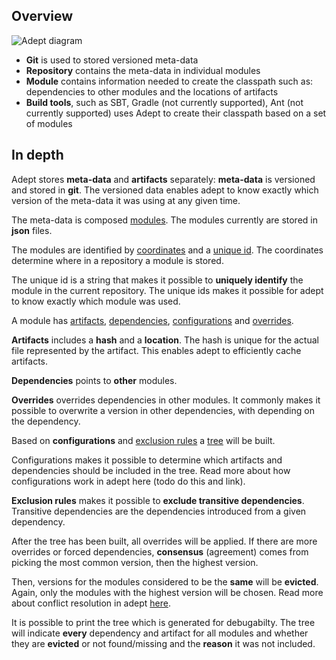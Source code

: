 ## Overview

<img src="https://raw.github.com/wiki/adept-dm/adept/images/adept_diagram.png"
 alt="Adept diagram" title="Adept diagram" align="center" />

* **Git** is used to stored versioned meta-data
* **Repository** contains the meta-data in individual modules
* **Module** contains information needed to create the classpath such as: dependencies to other modules and the locations of artifacts
* **Build tools**, such as SBT, Gradle (not currently supported), Ant (not currently supported) uses Adept to create their classpath based on a set of modules

## In depth
Adept stores **meta-data** and **artifacts** separately: **meta-data** is versioned and stored in **git**. The versioned data enables adept to know exactly which version of the meta-data it was using at any given time.

The meta-data is composed [modules](http://adept-dm.github.io/adept/scaladoc/adept-core/index.html#adept.core.models.Module). The modules currently are stored in **json** files.

The modules are identified by [coordinates](http://adept-dm.github.io/adept/scaladoc/adept-core/index.html#adept.core.models.Coordinates) and a [unique id](http://adept-dm.github.io/adept/scaladoc/adept-core/index.html#adept.core.models.UniqueId). The coordinates determine where in a repository a module is stored.

The unique id is a string that makes it possible to **uniquely identify** the module in the current repository. The unique ids makes it possible for adept to know exactly which module was used.

A module has [artifacts](http://adept-dm.github.io/adept/scaladoc/adept-core/index.html#adept.core.models.Artifact), [dependencies](http://adept-dm.github.io/adept/scaladoc/adept-core/index.html#adept.core.models.Dependency), [configurations](http://adept-dm.github.io/adept/scaladoc/adept-core/index.html#adept.core.models.Configuration) and [overrides](http://adept-dm.github.io/adept/scaladoc/adept-core/index.html#adept.core.models.Override).

**Artifacts** includes a **hash** and a **location**. The hash is unique for the actual file represented by the artifact. This enables adept to efficiently cache artifacts.

**Dependencies** points to **other** modules. 

**Overrides** overrides dependencies in other modules. It commonly makes it possible to overwrite a version in other dependencies, with depending on the dependency.

Based on **configurations** and [exclusion rules](http://adept-dm.github.io/adept/scaladoc/adept-core/index.html#adept.core.models.DependencyExclusionRule) a [tree](http://adept-dm.github.io/adept/scaladoc/adept-core/index.html#adept.core.models.Tree) will be built.



Configurations makes it possible to determine which artifacts and dependencies should be included in the tree. Read more about how configurations work in adept here (todo do this and link).

**Exclusion rules** makes it possible to **exclude transitive dependencies**. Transitive dependencies are the dependencies introduced from a given dependency.

After the tree has been built, all overrides will be applied. If there are more overrides or forced dependencies, **consensus** (agreement) comes from picking the most common version, then the highest version.

Then, versions for the modules considered to be the **same** will be **evicted**. Again, only the modules with the highest version will be chosen. Read more about conflict resolution in adept [here](/adept-dm/adept/wiki/ConflictResolution).

It is possible to print the tree which is generated for debugabilty. The tree will indicate **every** dependency and artifact for all modules and whether they are **evicted** or not found/missing and the **reason** it was not included.